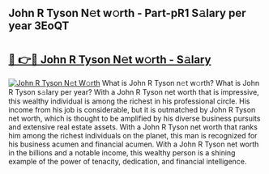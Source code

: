 ## John R Tyson N𝚎t w𝚘rth - Part-pR1 S𝚊lary per year 3EoQT

# <h2><a href="http://gc2rwk.nevu.top/?p=John+R+Tyson">🔗 👉🔴 John R Tyson N𝚎t w𝚘rth - S𝚊lary</a></h2>

[![John R Tyson N𝚎t W𝚘rth](https://i.imgur.com/Oavwk0R.jpeg)](http://gc2rwk.nevu.top/?p=John+R+Tyson)
What is John R Tyson n𝚎t w𝚘rth? What is John R Tyson s𝚊lary per year?
With a John R Tyson net worth that is impressive, this wealthy individual is among the richest in his professional circle. His income from his job is considerable, but it is outmatched by John R Tyson net worth, which is thought to be amplified by his diverse business pursuits and extensive real estate assets. With a John R Tyson net worth that ranks him among the richest individuals on the planet, this man is recognized for his business acumen and financial acumen. With a John R Tyson net worth in the billions and a notable income, this wealthy person is a shining example of the power of tenacity, dedication, and financial intelligence.
